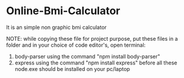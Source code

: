 # Online-Bmi-Calculator
It is an simple non graphic bmi calculator

NOTE: while  copying these file for project purpose, put these files in a folder and in your choice of code editor's, open terminal:
1. body-parser using the command "npm install body-parser"
2. express using the command "npm install express"
before all these node.exe should be installed on your pc/laptop
